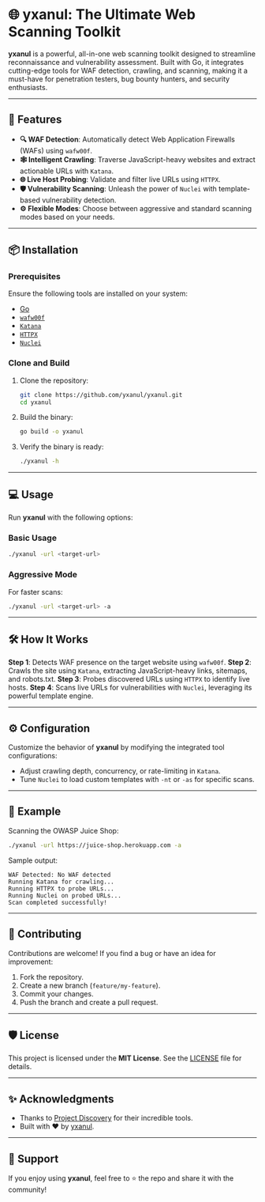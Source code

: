 


# 🌐 yxanul: The Ultimate Web Scanning Toolkit

**yxanul** is a powerful, all-in-one web scanning toolkit designed to streamline reconnaissance and vulnerability assessment. Built with Go, it integrates cutting-edge tools for WAF detection, crawling, and scanning, making it a must-have for penetration testers, bug bounty hunters, and security enthusiasts.

---

## 🚀 Features

- **🔍 WAF Detection**: Automatically detect Web Application Firewalls (WAFs) using `wafw00f`.
- **🕸️ Intelligent Crawling**: Traverse JavaScript-heavy websites and extract actionable URLs with `Katana`.
- **🌐 Live Host Probing**: Validate and filter live URLs using `HTTPX`.
- **🛡️ Vulnerability Scanning**: Unleash the power of `Nuclei` with template-based vulnerability detection.
- **⚙️ Flexible Modes**: Choose between aggressive and standard scanning modes based on your needs.

---

## 📦 Installation

### Prerequisites

Ensure the following tools are installed on your system:
- [Go](https://go.dev/doc/install)
- [`wafw00f`](https://github.com/EnableSecurity/wafw00f)
- [`Katana`](https://github.com/projectdiscovery/katana)
- [`HTTPX`](https://github.com/projectdiscovery/httpx)
- [`Nuclei`](https://github.com/projectdiscovery/nuclei)

### Clone and Build

1. Clone the repository:
   ```bash
   git clone https://github.com/yxanul/yxanul.git
   cd yxanul
   ```

2. Build the binary:
   ```bash
   go build -o yxanul
   ```

3. Verify the binary is ready:
   ```bash
   ./yxanul -h
   ```

---

## 💻 Usage

Run **yxanul** with the following options:

### Basic Usage
```bash
./yxanul -url <target-url>
```

### Aggressive Mode
For faster scans:
```bash
./yxanul -url <target-url> -a
```

---

## 🛠️ How It Works

 **Step 1**: Detects WAF presence on the target website using `wafw00f`.
 **Step 2**: Crawls the site using `Katana`, extracting JavaScript-heavy links, sitemaps, and robots.txt.
 **Step 3**: Probes discovered URLs using `HTTPX` to identify live hosts.
 **Step 4**: Scans live URLs for vulnerabilities with `Nuclei`, leveraging its powerful template engine.

---

## ⚙️ Configuration

Customize the behavior of **yxanul** by modifying the integrated tool configurations:
- Adjust crawling depth, concurrency, or rate-limiting in `Katana`.
- Tune `Nuclei` to load custom templates with `-nt` or `-as` for specific scans.

---

## 📖 Example

Scanning the OWASP Juice Shop:
```bash
./yxanul -url https://juice-shop.herokuapp.com -a
```

Sample output:
```
WAF Detected: No WAF detected
Running Katana for crawling...
Running HTTPX to probe URLs...
Running Nuclei on probed URLs...
Scan completed successfully!
```

---

## 🧩 Contributing

Contributions are welcome! If you find a bug or have an idea for improvement:
1. Fork the repository.
2. Create a new branch (`feature/my-feature`).
3. Commit your changes.
4. Push the branch and create a pull request.

---

## 🛡️ License

This project is licensed under the **MIT License**. See the [LICENSE](LICENSE) file for details.

---

## ✨ Acknowledgments

- Thanks to [Project Discovery](https://projectdiscovery.io/) for their incredible tools.
- Built with ❤️ by [yxanul](https://github.com/yxanul).

---

## 🌟 Support

If you enjoy using **yxanul**, feel free to ⭐ the repo and share it with the community!

